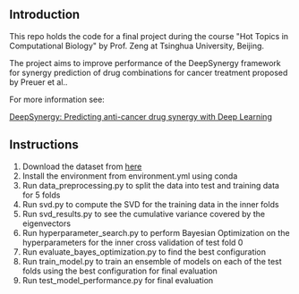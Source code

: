 ## Introduction

This repo holds the code for a final project during the course "Hot Topics in Computational Biology" by Prof. Zeng at Tsinghua University, Beijing.

The project aims to improve performance of the DeepSynergy framework for synergy prediction of drug combinations for cancer treatment proposed by Preuer et al..

For more information see: 

[DeepSynergy: Predicting anti-cancer drug synergy with Deep Learning](https://guides.github.com/features/mastering-markdown/)



## Instructions

1. Download the dataset from [here](http://www.bioinf.jku.at/software/DeepSynergy/X.p.gz)
2. Install the environment from environment.yml using conda 
3. Run data_preprocessing.py to split the data into test and training data for 5 folds
4. Run svd.py to compute the SVD for the training data in the inner folds
5. Run svd_results.py to see the cumulative variance covered by the eigenvectors
6. Run hyperparameter_search.py to perform Bayesian Optimization on the hyperparameters for the inner cross validation of test fold 0
7. Run evaluate_bayes_optimization.py to find the best configuration
8. Run train_model.py to train an ensemble of models on each of the test folds using the best configuration for final evaluation
9. Run test_model_performance.py for final evaluation 

